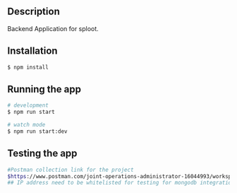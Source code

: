 ## Description

Backend Application for sploot.

## Installation

```bash
$ npm install
```

## Running the app

```bash
# development
$ npm run start

# watch mode
$ npm run start:dev
```
## Testing the app
```bash
#Postman collection link for the project
$https://www.postman.com/joint-operations-administrator-16044993/workspace/sploot-backend/collection/27709770-a42db5c8-528d-4eca-98dd-2d10832e8af8?action=share&creator=27709770 
## IP address need to be whitelisted for testing for mongodb integration
```